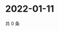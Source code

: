 # 2022-01-11

共 0 条

<!-- BEGIN WEIBO -->
<!-- 最后更新时间 Tue Jan 11 2022 07:00:53 GMT+0800 (China Standard Time) -->

<!-- END WEIBO -->
